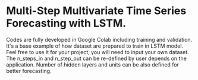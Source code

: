 # Multi-Step Multivariate Time Series Forecasting with LSTM.
Codes are fully developed in Google Colab including training and validation.
It's a base example of how dataset are prepared to train in LSTM model.
Feel free to use it for your project, you will need to input your own dataset.
The n_steps_in and n_step_out can be re-defined by user depends on the application. 
Number of hidden layers and units can be also defined for better forecasting. 
